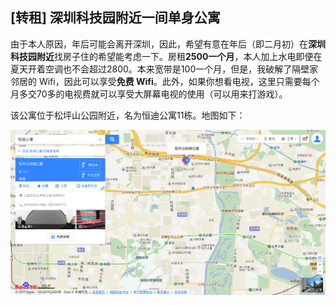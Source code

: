 ## [转租] 深圳科技园附近一间单身公寓

由于本人原因，年后可能会离开深圳，因此，希望有意在年后（即二月初）在**深圳科技园附近**找房子住的希望能考虑一下。房租**2500一个月**，本人加上水电即便在夏天开着空调也不会超过2800。本来宽带是100一个月，但是，我破解了隔壁家邻居的 Wifi，因此可以享受**免费 Wifi**。此外，如果你想看电视，这里只需要每个月多交70多的电视费就可以享受大屏幕电视的使用（可以用来打游戏）。

该公寓位于松坪山公园附近，名为恒迪公寓11栋。地图如下：

![](./map.png)
